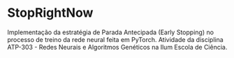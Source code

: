 # StopRightNow
Implementação da estratégia de Parada Antecipada (Early Stopping) no processo de treino da rede neural feita em PyTorch. Atividade da disciplina ATP-303 - Redes Neurais e Algoritmos Genéticos na Ilum Escola de Ciência.

